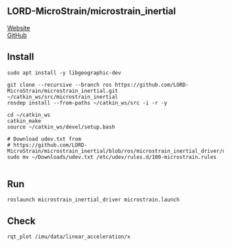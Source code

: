 ## LORD-MicroStrain/microstrain_inertial

[Website](https://www.microstrain.com/inertial-sensors/3dm-gx5-25)  
[GitHub](https://github.com/LORD-MicroStrain/microstrain_inertial)

## Install

```
sudo apt install -y libgeographic-dev

git clone --recursive --branch ros https://github.com/LORD-MicroStrain/microstrain_inertial.git ~/catkin_ws/src/microstrain_inertial
rosdep install --from-paths ~/catkin_ws/src -i -r -y

cd ~/catkin_ws
catkin_make
source ~/catkin_ws/devel/setup.bash

# Download udev.txt from
# https://github.com/LORD-MicroStrain/microstrain_inertial/blob/ros/microstrain_inertial_driver/debian/udev
sudo mv ~/Downloads/udev.txt /etc/udev/rules.d/100-microstrain.rules


```

## Run

```
roslaunch microstrain_inertial_driver microstrain.launch
```

## Check
```
rqt_plot /imu/data/linear_acceleration/x
```
